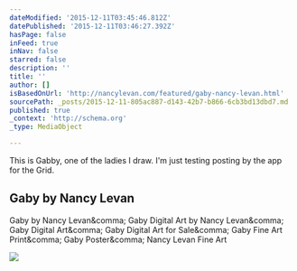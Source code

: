 ```yaml
---
dateModified: '2015-12-11T03:45:46.812Z'
datePublished: '2015-12-11T03:46:27.392Z'
hasPage: false
inFeed: true
inNav: false
starred: false
description: ''
title: ''
author: []
isBasedOnUrl: 'http://nancylevan.com/featured/gaby-nancy-levan.html'
sourcePath: _posts/2015-12-11-805ac887-d143-42b7-b866-6cb3bd13dbd7.md
published: true
_context: 'http://schema.org'
_type: MediaObject

---
```

This is Gabby, one of the ladies I draw. I'm just testing posting by the app for the Grid.

<article style=""><h1>Gaby by Nancy Levan</h1><p>Gaby by Nancy Levan&amp;comma; Gaby Digital Art by Nancy Levan&amp;comma; Gaby Digital Art&amp;comma; Gaby Digital Art for Sale&amp;comma; Gaby Fine Art Print&amp;comma; Gaby Poster&amp;comma; Nancy Levan Fine Art</p><img src="http://images.fineartamerica.com/images/artworkimages/medium/1/gaby-nancy-levan.jpg" /></article>